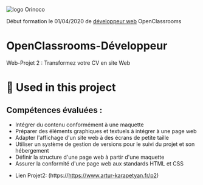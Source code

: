 ![logo Orinoco](https://user.oc-static.com/upload/2019/09/04/15675819263013_image1.png)


Début formation le 01/04/2020 de [développeur web](https://openclassrooms.com/fr/paths/185-developpeur-web) OpenClassrooms
# OpenClassrooms-Développeur

Web-Projet 2 : Transformez votre CV en site Web

# 🔨 Used in this project

## Compétences évaluées :

- Intégrer du contenu conformément à une maquette
- Préparer des éléments graphiques et textuels à intégrer à une page web
- Adapter l'affichage d'un site web à des écrans de petite taille
- Utiliser un système de gestion de versions pour le suivi du projet et son hébergement
- Définir la structure d'une page web à partir d'une maquette
- Assurer la conformité d'une page web aux standards HTML et CSS

* Lien Projet2: (https://https://www.artur-karapetyan.fr/p2)

